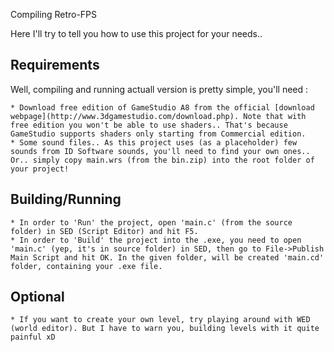 Compiling Retro-FPS

Here I'll try to tell you how to use this project for your needs..

Requirements
---------------

Well, compiling and running actuall version is pretty simple, you'll need :

	* Download free edition of GameStudio A8 from the official [download webpage](http://www.3dgamestudio.com/download.php). Note that with free edition you won't be able to use shaders.. That's because GameStudio supports shaders only starting from Commercial edition.
	* Some sound files.. As this project uses (as a placeholder) few sounds from ID Software sounds, you'll need to find your own ones.. Or.. simply copy main.wrs (from the bin.zip) into the root folder of your project!

Building/Running
---------------

	* In order to 'Run' the project, open 'main.c' (from the source folder) in SED (Script Editor) and hit F5.
	* In order to 'Build' the project into the .exe, you need to open 'main.c' (yep, it's in source folder) in SED, then go to File->Publish Main Script and hit OK. In the given folder, will be created 'main.cd' folder, containing your .exe file.

Optional
---------------

	* If you want to create your own level, try playing around with WED (world editor). But I have to warn you, building levels with it quite painful xD
